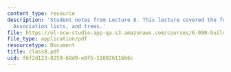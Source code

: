 ```yaml
---
content_type: resource
description: 'Student notes from Lecture 8. This lecture covered the following topics:
  Association lists, and trees.'
file: https://ol-ocw-studio-app-qa.s3.amazonaws.com/courses/6-090-building-programming-experience-a-lead-in-to-6-001-january-iap-2005/f6f2d123825968d0e0f511802611666c_class8.pdf
file_type: application/pdf
resourcetype: Document
title: class8.pdf
uid: f6f2d123-8259-68d0-e0f5-11802611666c
---
```

